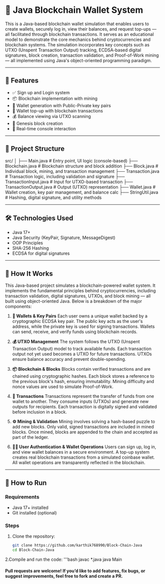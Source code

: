 # 🔐 Java Blockchain Wallet System

This is a Java-based blockchain wallet simulation that enables users to create wallets, securely log in, view their balances, and request top-ups — all facilitated through blockchain transactions. It serves as an educational model to demonstrate the core mechanics behind cryptocurrencies and blockchain systems. The simulation incorporates key concepts such as UTXO (Unspent Transaction Output) tracking, ECDSA-based digital signatures, block creation, transaction validation, and Proof-of-Work mining — all implemented using Java's object-oriented programming paradigm.

---

## 🚀 Features

- ✅ Sign up and Login system
- 📦 Blockchain implementation with mining
- 🔐 Wallet generation with Public-Private key pairs
- 💸 Wallet top-up with blockchain transactions
- 💰 Balance viewing via UTXO scanning
- 🧱 Genesis block creation
- 📝 Real-time console interaction

---

## 📂 Project Structure

src/
│
├── Main.java # Entry point, UI logic (console-based)
├── Blockchain.java # Blockchain structure and block addition
├── Block.java # Individual block, mining, and transaction management
├── Transaction.java # Transaction logic, including validation and signature
├── TransactionInput.java # Input for UTXO-based transaction
├── TransactionOutput.java # Output (UTXO) representation
├── Wallet.java # Wallet creation, key pair management, and balance calc
├── StringUtil.java # Hashing, digital signature, and utility methods



---

## 🛠️ Technologies Used

- Java 17+
- Java Security (KeyPair, Signature, MessageDigest)
- OOP Principles
- SHA-256 Hashing
- ECDSA for digital signatures

---

## 🧱 How It Works

This Java-based project simulates a blockchain-powered wallet system. It implements the fundamental principles behind cryptocurrencies, including transaction validation, digital signatures, UTXOs, and block mining — all built using object-oriented Java. Below is a breakdown of the major components:

1. **🔐 Wallets & Key Pairs**
Each user owns a unique wallet backed by a cryptographic ECDSA key pair.
The public key acts as the user's address, while the private key is used for signing transactions.
Wallets can send, receive, and verify funds using blockchain records.

2. **💰 UTXO Management**
The system follows the UTXO (Unspent Transaction Output) model to track available funds.
Each transaction output not yet used becomes a UTXO for future transactions.
UTXOs ensure balance accuracy and prevent double-spending.

3. **📦 Blockchain & Blocks**
Blocks contain verified transactions and are chained using cryptographic hashes.
Each block stores a reference to the previous block's hash, ensuring immutability.
Mining difficulty and nonce values are used to simulate Proof-of-Work.

4. **🔄 Transactions**
Transactions represent the transfer of funds from one wallet to another.
They consume inputs (UTXOs) and generate new outputs for recipients.
Each transaction is digitally signed and validated before inclusion in a block.

5. **⚙️ Mining & Validation**
Mining involves solving a hash-based puzzle to add new blocks.
Only valid, signed transactions are included in mined blocks.
Once mined, blocks are appended to the chain and accepted as part of the ledger.

6. **🧑‍💼 User Authentication & Wallet Operations**
Users can sign up, log in, and view wallet balances in a secure environment.
A top-up system creates real blockchain transactions from a simulated coinbase wallet.
All wallet operations are transparently reflected in the blockchain.
---

## 🔧 How to Run


### Requirements
- Java 17+ installed
- Git installed (optional)

### Steps
1. Clone the repository:
   ```bash
   git clone https://github.com/karthik768990/Block-Chain-Java
   cd Block-Chain-Java

2.Compile and run the code:
  '''bash
    javac *.java
    java Main



 
 #### Pull requests are welcome! If you’d like to add features, fix bugs, or suggest improvements, feel free to fork and create a PR.

